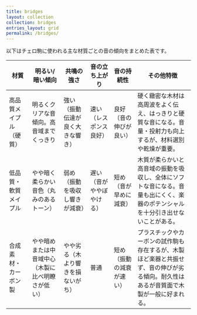 ```yaml
---
title: bridges
layout: collection
collection: bridges
entries_layout: grid
permalink: /bridges/
---
```


以下はチェロ駒に使われる主な材質ごとの音の傾向をまとめた表です。

| **材質** | **明るい/暗い傾向** | **共鳴の強さ** | **音の立ち上がり** | **音の持続性** | **その他特徴** |
| ----------- | ------------------------- | ----------------- | ------------ | ------------ | ------------------------------------------------------------------ |
| 高品質メイプル（硬質） | 明るくクリアな音傾向。高音域までくっきり | 強い（振動伝達が良く大きな響き） | 速い（レスポンス良好） | 良好（音の伸びが良い） | 硬く緻密な木材は高周波をよく伝え、はっきりと硬質な音になる。音量・投射力も向上するが、材料選別や乾燥が重要。 |
| 低品質・軟質メイプル | やや暗く柔らかい音色（丸みのあるトーン） | 弱め（振動を吸収し響きが減衰） | 遅い（音がややぼやける） | 短め（音が早めに減衰） | 木質が柔らかいと高音域の振動を吸収し、全体にソフトな音になる。音量も出にくく、楽器のポテンシャルを十分引き出せないことがある。 |
| 合成素材・カーボン製 | やや暗めまたは中音域中心（木製に比べ明瞭さが低い） | やや劣る（木より響きを損ないがち） | 普通 | 短め（振動の減衰が速い） | プラスチックやカーボンの試作駒も存在するが、木製ほど楽器と共振せず、音の伸びが劣る傾向。耐久性はあるが音質面で木製が一般に好まれる。 |
